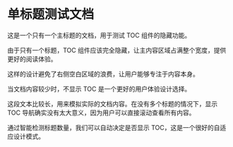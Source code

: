 # 单标题测试文档

这是一个只有一个主标题的文档，用于测试 TOC 组件的隐藏功能。

由于只有一个标题，TOC 组件应该完全隐藏，让主内容区域占满整个宽度，提供更好的阅读体验。

这样的设计避免了右侧空白区域的浪费，让用户能够专注于内容本身。

当文档内容较少时，不显示 TOC 是一个更好的用户体验设计选择。

这段文本比较长，用来模拟实际的文档内容。在没有多个标题的情况下，显示 TOC 导航确实没有太大意义，因为用户可以直接滚动查看所有内容。

通过智能检测标题数量，我们可以自动决定是否显示 TOC，这是一个很好的自适应设计模式。